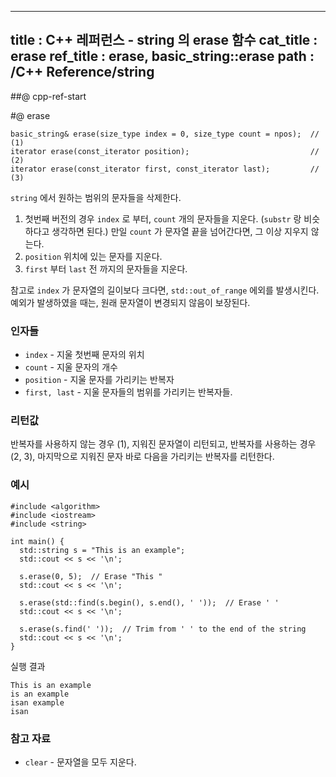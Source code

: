 ----------------
title : C++ 레퍼런스 - string 의 erase 함수
cat_title : erase
ref_title : erase, basic_string::erase
path : /C++ Reference/string
----------------

##@ cpp-ref-start

#@ erase

```cpp-formatted
basic_string& erase(size_type index = 0, size_type count = npos);  // (1)
iterator erase(const_iterator position);                           // (2)
iterator erase(const_iterator first, const_iterator last);         // (3)
```

`string` 에서 원하는 범위의 문자들을 삭제한다.

1. 첫번째 버전의 경우 `index` 로 부터, `count` 개의 문자들을 지운다. (`substr` 랑 비슷하다고 생각하면 된다.) 만일 `count` 가 문자열 끝을 넘어간다면, 그 이상 지우지 않는다.
2. `position` 위치에 있는 문자를 지운다.
3. `first` 부터 `last` 전 까지의 문자들을 지운다.

참고로 `index` 가 문자열의 길이보다 크다면, `std::out_of_range` 에외를 발생시킨다. 예외가 발생하였을 때는, 원래 문자열이 변경되지 않음이 보장된다.

### 인자들

* `index`	-	지울 첫번째 문자의 위치
* `count`	-	지울 문자의 개수
* `position`	-	지울 문자를 가리키는 반복자
* `first, last`	-	지울 문자들의 범위를 가리키는 반복자들.

### 리턴값

반복자를 사용하지 않는 경우 (1), 지워진 문자열이 리턴되고, 반복자를 사용하는 경우 (2, 3), 마지막으로 지워진 문자 바로 다음을 가리키는 반복자를 리턴한다.

### 예시

```cpp-formatted
#include <algorithm>
#include <iostream>
#include <string>

int main() {
  std::string s = "This is an example";
  std::cout << s << '\n';

  s.erase(0, 5);  // Erase "This "
  std::cout << s << '\n';

  s.erase(std::find(s.begin(), s.end(), ' '));  // Erase ' '
  std::cout << s << '\n';

  s.erase(s.find(' '));  // Trim from ' ' to the end of the string
  std::cout << s << '\n';
}
```

실행 결과

```exec
This is an example
is an example
isan example
isan
```

### 참고 자료

* `clear` - 문자열을 모두 지운다.